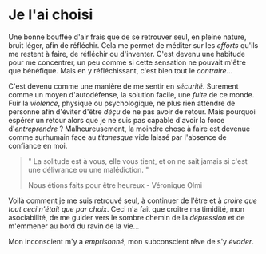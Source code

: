 # Je l'ai choisi

Une bonne bouffée d'air frais que de se retrouver seul, en pleine nature, bruit léger, afin de réfléchir.
Cela me permet de méditer sur les *efforts* qu'ils me restent à faire, de réfléchir ou d'inventer.
C'est devenu une habitude pour me concentrer, un peu comme si cette sensation ne pouvait m'être que bénéfique.
Mais en y réfléchissant, c'est bien tout le *contraire*...

C'est devenu comme une manière de me sentir en *sécurité*. Surement comme un moyen d'autodéfense, la solution facile, une *fuite* de ce monde.
Fuir la *violence*, physique ou psychologique, ne plus rien attendre de personne afin d'éviter d'être *déçu* de ne pas avoir de retour.
Mais pourquoi espérer un retour alors que je ne suis pas capable d'avoir la force d'*entreprendre* ?
Malheureusement, la moindre chose à faire est devenue comme surhumain face au *titanesque* vide laissé par l'absence de confiance en moi.

> " La solitude est à vous, elle vous tient, et on ne sait jamais si c'est une délivrance ou une malédiction. "
> <div class="DS_Blockquote__Author">Nous étions faits pour être heureux - Véronique Olmi</div>

Voilà comment je me suis retrouvé seul, à continuer de l'être et à *croire que tout ceci n'était que par choix*. Ceci n'a fait que croitre ma timidité, mon asociabilité, de me guider vers le sombre chemin de la *dépression* et de m'emmener au bord du ravin de la vie...

Mon inconscient m'y a *emprisonné*, mon subconscient rêve de s'y *évader*.